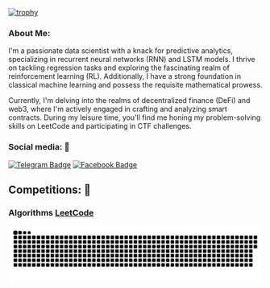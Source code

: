 [![trophy](https://github-profile-trophy.vercel.app/?username=nhanngocduong&title=Stars,Followers,Commits,Repositories,MultipleLang,PullRequest&theme=onedark)](https://github.com/ryo-ma/github-profile-trophy)
 
### About Me:    
I'm a passionate data scientist with a knack for predictive analytics, specializing in recurrent neural networks (RNN) and LSTM models. I thrive on tackling regression tasks and exploring the fascinating realm of reinforcement learning (RL). Additionally, I have a strong foundation in classical machine learning and possess the requisite mathematical prowess.

Currently, I'm delving into the realms of decentralized finance (DeFi) and web3, where I'm actively engaged in crafting and analyzing smart contracts. During my leisure time, you'll find me honing my problem-solving skills on LeetCode and participating in CTF challenges.
      
   
### Social media: 📡    
<!-- Join me on Telegram, where I share insights, victories, and even the occasional setback. Embrace the cyberpunk ethos with me.  -->

[![Telegram Badge](https://img.shields.io/badge/Telegram-blue?style=for-the-badge&logo=telegram&logoColor=white)](https://t.me/nhanngocduong)
[![Facebook Badge](https://img.shields.io/badge/Facebook-blue?style=for-the-badge&logo=facebook&logoColor=white)](https://www.facebook.com/nhanngocduong97)

## Competitions: 🥇

### Algorithms [LeetCode](https://leetcode.com/nhanngocduong/)



<p align="center">
 <img width="1000" src="assets/github-snake.svg" alt="snake"/>
</p>

